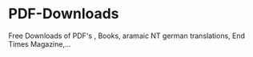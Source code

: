 # PDF-Downloads
Free Downloads of PDF's , Books, aramaic NT german translations, End Times Magazine,...

